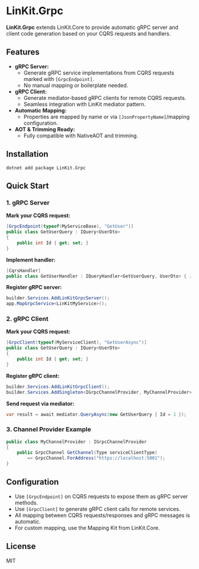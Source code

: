 # LinKit.Grpc

**LinKit.Grpc** extends LinKit.Core to provide automatic gRPC server and client code generation based on your CQRS requests and handlers.

## Features

- **gRPC Server:**  
  - Generate gRPC service implementations from CQRS requests marked with `[GrpcEndpoint]`.
  - No manual mapping or boilerplate needed.
- **gRPC Client:**  
  - Generate mediator-based gRPC clients for remote CQRS requests.
  - Seamless integration with LinKit mediator pattern.
- **Automatic Mapping:**  
  - Properties are mapped by name or via `[JsonPropertyName]`/mapping configuration.
- **AOT & Trimming Ready:**  
  - Fully compatible with NativeAOT and trimming.

## Installation

```shell
dotnet add package LinKit.Grpc
```

## Quick Start

### 1. gRPC Server

**Mark your CQRS request:**
```csharp
[GrpcEndpoint(typeof(MyServiceBase), "GetUser")]
public class GetUserQuery : IQuery<UserDto>
{
    public int Id { get; set; }
}
```

**Implement handler:**
```csharp
[CqrsHandler]
public class GetUserHandler : IQueryHandler<GetUserQuery, UserDto> { ... }
```

**Register gRPC server:**
```csharp
builder.Services.AddLinKitGrpcServer();
app.MapGrpcService<LinKitMyService>();
```

### 2. gRPC Client

**Mark your CQRS request:**
```csharp
[GrpcClient(typeof(MyServiceClient), "GetUserAsync")]
public class GetUserQuery : IQuery<UserDto>
{
    public int Id { get; set; }
}
```

**Register gRPC client:**
```csharp
builder.Services.AddLinKitGrpcClient();
builder.Services.AddSingleton<IGrpcChannelProvider, MyChannelProvider>();
```

**Send request via mediator:**
```csharp
var result = await mediator.QueryAsync(new GetUserQuery { Id = 1 });
```

### 3. Channel Provider Example

```csharp
public class MyChannelProvider : IGrpcChannelProvider
{
    public GrpcChannel GetChannel(Type serviceClientType)
        => GrpcChannel.ForAddress("https://localhost:5001");
}
```

## Configuration

- Use `[GrpcEndpoint]` on CQRS requests to expose them as gRPC server methods.
- Use `[GrpcClient]` to generate gRPC client calls for remote services.
- All mapping between CQRS requests/responses and gRPC messages is automatic.
- For custom mapping, use the Mapping Kit from LinKit.Core.

## License

MIT
